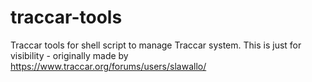 # traccar-tools

Traccar tools for shell script to manage Traccar system. This is just for visibility - originally made by https://www.traccar.org/forums/users/slawallo/
